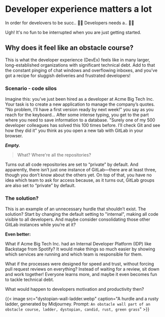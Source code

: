 # Developer experience matters a lot


In order for develovers to be succ.. 🚧🚨 Developers needs a.. 🚧🚨

Ugh! It's no fun to be interrupted when you are just getting started.

## Why does it feel like an obstacle course?
This is what the developer experience (DevEx) feels like in many larger, long-established organizations with significant technical debt. Add to that the constant pinging of chat windows and overflowing inboxes, and you’ve got a recipe for sluggish deliveries and frustrated developers!

### Scenario - code silos
Imagine this: you’ve just been hired as a developer at Acme Big Tech Inc. Your task is to create a new application to manage the company’s quotes. "No problem, I’ll have a first version ready by next week!" you say as you reach for the keyboard... After some intense typing, you get to the part where you need to save information to a database. "Surely one of my 500 developer colleagues has solved this 100 times before. I’ll check Git and see how they did it" you think as you open a new tab with GitLab in your browser.

***Empty.***

>What? Where're all the repositories?

Turns out all code repositories are set to “private” by default. And apparently, there isn’t just one instance of GitLab—there are at least three, though you don’t know about the others yet. On top of that, you have no idea which team to ask for access because, as it turns out, GitLab groups are also set to “private” by default.

### The solution?
This is an example of an unnecessary hurdle that shouldn’t exist. The solution? Start by changing the default setting to "internal", making all code visible to all developers. And maybe consider consolidating those other GitLab instances while you’re at it?

**Even better:**

What if Acme Big Tech Inc. had an Internal Developer Platform (IDP) like Backstage from Spotify? It would make things so much easier by showing which services are running and which team is responsible for them.

What if the processes were designed for speed and trust, without forcing pull request reviews on everything? Instead of waiting for a review, sit down and work together! Everyone learns more, and maybe it even becomes fun to tackle technical debt.

What would happen to developers motivation and productivity then?


{{< image src="dystopian-wall-ladder.webp" caption="A hurdle and a rusty ladder, generated by Midjourney. Prompt: `An obstacle wall part of an obstacle course, ladder, dystopian, candid, rust, green grass`" >}}
